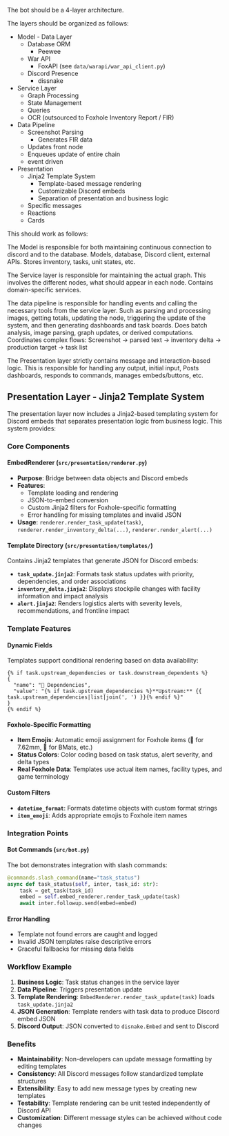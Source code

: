 
The bot should be a 4-layer architecture.

The layers should be organized as follows:

* Model - Data Layer
  * Database ORM
    * Peewee
  * War API
    * FoxAPI (see `data/warapi/war_api_client.py`)
  * Discord Presence
    * dissnake
* Service Layer
  * Graph Processing
  * State Management
  * Queries
  * OCR (outsourced to Foxhole Inventory Report / FIR)
* Data Pipeline
  * Screenshot Parsing
    * Generates FIR data
  * Updates front node
  * Enqueues update of entire chain
  * event driven
* Presentation
  * Jinja2 Template System
    * Template-based message rendering
    * Customizable Discord embeds
    * Separation of presentation and business logic
  * Specific messages
  * Reactions
  * Cards


This should work as follows:

The Model is responsible for both maintaining continuous connection to discord and to the database. Models, database, Discord client, external APIs. Stores inventory, tasks, unit states, etc.

The Service layer is responsible for maintaining the actual graph. This involves the different nodes,
what should appear in each node. Contains domain-specific services.

The data pipeline is responsible for handling events and calling the necessary tools from the service layer. Such as parsing and processing images, getting totals, updating the node, triggering the update of the system, and then generating dashboards and task boards. Does batch analysis, image parsing, graph updates, or derived computations.  Coordinates complex flows: Screenshot → parsed text → inventory delta → production target → task list

The Presentation layer strictly contains message and interaction-based logic. This is responsible for handling any output, initial input, Posts dashboards, responds to commands, manages embeds/buttons, etc.

## Presentation Layer - Jinja2 Template System

The presentation layer now includes a Jinja2-based templating system for Discord embeds that separates presentation logic from business logic. This system provides:

### Core Components

#### EmbedRenderer (`src/presentation/renderer.py`)
- **Purpose**: Bridge between data objects and Discord embeds
- **Features**: 
  - Template loading and rendering
  - JSON-to-embed conversion
  - Custom Jinja2 filters for Foxhole-specific formatting
  - Error handling for missing templates and invalid JSON
- **Usage**: `renderer.render_task_update(task)`, `renderer.render_inventory_delta(...)`, `renderer.render_alert(...)`

#### Template Directory (`src/presentation/templates/`)
Contains Jinja2 templates that generate JSON for Discord embeds:
- **`task_update.jinja2`**: Formats task status updates with priority, dependencies, and order associations
- **`inventory_delta.jinja2`**: Displays stockpile changes with facility information and impact analysis  
- **`alert.jinja2`**: Renders logistics alerts with severity levels, recommendations, and frontline impact

### Template Features

#### Dynamic Fields
Templates support conditional rendering based on data availability:
```jinja2
{% if task.upstream_dependencies or task.downstream_dependents %}
{
  "name": "🔗 Dependencies",
  "value": "{% if task.upstream_dependencies %}**Upstream:** {{ task.upstream_dependencies|list|join(', ') }}{% endif %}"
}
{% endif %}
```

#### Foxhole-Specific Formatting
- **Item Emojis**: Automatic emoji assignment for Foxhole items (🔫 for 7.62mm, 🧱 for BMats, etc.)
- **Status Colors**: Color coding based on task status, alert severity, and delta types
- **Real Foxhole Data**: Templates use actual item names, facility types, and game terminology

#### Custom Filters
- **`datetime_format`**: Formats datetime objects with custom format strings
- **`item_emoji`**: Adds appropriate emojis to Foxhole item names

### Integration Points

#### Bot Commands (`src/bot.py`)
The bot demonstrates integration with slash commands:
```python
@commands.slash_command(name="task_status")
async def task_status(self, inter, task_id: str):
    task = get_task(task_id)
    embed = self.embed_renderer.render_task_update(task)
    await inter.followup.send(embed=embed)
```

#### Error Handling
- Template not found errors are caught and logged
- Invalid JSON templates raise descriptive errors
- Graceful fallbacks for missing data fields

### Workflow Example

1. **Business Logic**: Task status changes in the service layer
2. **Data Pipeline**: Triggers presentation update
3. **Template Rendering**: `EmbedRenderer.render_task_update(task)` loads `task_update.jinja2`
4. **JSON Generation**: Template renders with task data to produce Discord embed JSON
5. **Discord Output**: JSON converted to `disnake.Embed` and sent to Discord

### Benefits

- **Maintainability**: Non-developers can update message formatting by editing templates
- **Consistency**: All Discord messages follow standardized template structures
- **Extensibility**: Easy to add new message types by creating new templates
- **Testability**: Template rendering can be unit tested independently of Discord API
- **Customization**: Different message styles can be achieved without code changes

